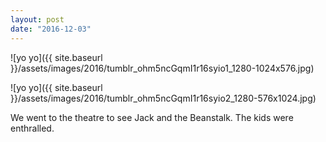 ```yaml
---
layout: post
date: "2016-12-03"
---
```


![yo yo]({{ site.baseurl }}/assets/images/2016/tumblr_ohm5ncGqmI1r16syio1_1280-1024x576.jpg)

![yo yo]({{ site.baseurl }}/assets/images/2016/tumblr_ohm5ncGqmI1r16syio2_1280-576x1024.jpg)

We went to the theatre to see Jack and the Beanstalk. The kids were enthralled.
